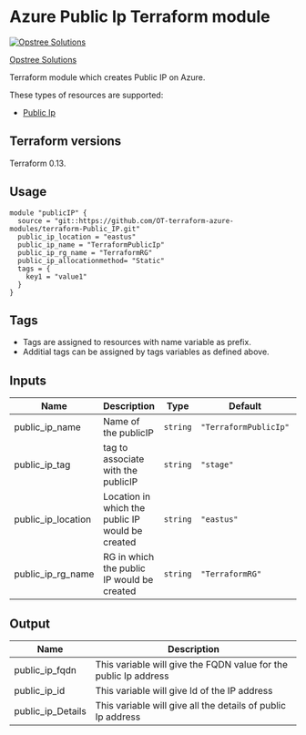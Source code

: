 Azure Public Ip Terraform module
=====================================

[![Opstree Solutions][opstree_avatar]][opstree_homepage]

[Opstree Solutions][opstree_homepage] 

  [opstree_homepage]: https://opstree.github.io/
  [opstree_avatar]: https://img.cloudposse.com/150x150/https://github.com/opstree.png

Terraform module which creates Public IP on Azure.

These types of resources are supported:

* [Public Ip](https://registry.terraform.io/providers/hashicorp/azurerm/latest/docs/resources/public_ip)

Terraform versions
------------------

Terraform 0.13.

Usage
------

```hcl
module "publicIP" {
  source = "git::https://github.com/OT-terraform-azure-modules/terraform-Public_IP.git"
  public_ip_location = "eastus"
  public_ip_name = "TerraformPublicIp"
  public_ip_rg_name = "TerraformRG"
  public_ip_allocationmethod= "Static"
  tags = {
    key1 = "value1"
  }
}

```


Tags
----
* Tags are assigned to resources with name variable as prefix.
* Additial tags can be assigned by tags variables as defined above.

Inputs
------
| Name | Description | Type | Default | Required |
|------|-------------|------|---------|:--------:|
| public_ip_name | Name of the publicIP | `string` | `"TerraformPublicIp"` | no |
| public_ip_tag | tag to associate with the publicIP | `string` | `"stage"` | no |
| public_ip_location | Location in which the public IP would be created | `string` | `"eastus"` | yes |
| public_ip_rg_name | RG in which the public IP would be created | `string` | `"TerraformRG"` | yes |

Output
------
| Name | Description |
|------|-------------|
|public_ip_fqdn |This variable will give the FQDN value for the public Ip address |
|public_ip_id |This variable will give Id of the IP address |
|public_ip_Details |This variable will give all the details of public Ip address |


